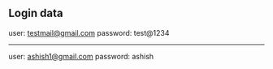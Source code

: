 Login data
--------------------------------------------
user: testmail@gmail.com
password: test@1234

------------------------------------------
user: ashish1@gmail.com
password: ashish